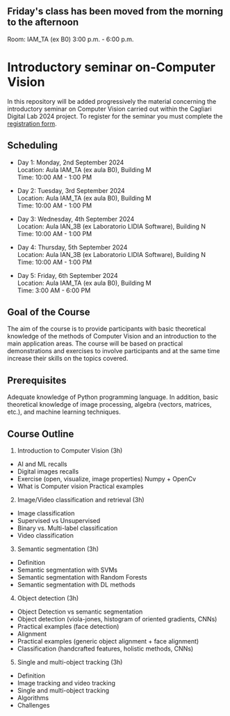 ## Friday's class has been moved from the morning to the afternoon
Room: IAM_TA (ex B0)
3:00 p.m. - 6:00 p.m.



# Introductory seminar on-Computer Vision

In this repository will be added progressively the material concerning the introductory seminar on Computer Vision carried out within the Cagliari Digital Lab 2024 project. To register for the seminar you must complete the [registration form](https://forms.gle/ZmxaRYqeDmrDFqKw9).

## Scheduling
- Day 1: Monday, 2nd September 2024 <br>
Location: Aula IAM_TA (ex aula B0), Building M <br>
Time: 10:00 AM - 1:00 PM<br>

- Day 2: Tuesday, 3rd September 2024 <br>
Location: Aula IAM_TA (ex aula B0), Building M <br>
Time: 10:00 AM - 1:00 PM <br>

- Day 3: Wednesday, 4th September 2024 <br>
Location: Aula IAN_3B (ex Laboratorio LIDIA Software), Building N <br>
Time: 10:00 AM - 1:00 PM <br>

- Day 4: Thursday, 5th September 2024 <br>
Location: Aula IAN_3B (ex Laboratorio LIDIA Software), Building N <br>
Time: 10:00 AM - 1:00 PM <br>

- Day 5: Friday, 6th September 2024 <br>
Location: Aula IAM_TA (ex aula B0), Building M <br>
Time: 3:00 AM - 6:00 PM <br>


## Goal of the Course
The aim of the course is to provide participants with basic theoretical knowledge of the methods of Computer Vision and an introduction to the main application areas. The course will be based on practical demonstrations and exercises to involve participants and at the same time increase their skills on the topics covered.
## Prerequisites
Adequate knowledge of Python programming language. In addition, basic theoretical knowledge of image processing, algebra (vectors, matrices, etc.), and machine learning techniques.

## Course Outline
1. Introduction to Computer Vision (3h)
  -	AI and ML recalls
  -	Digital images recalls
  - Exercise (open, visualize, image properties) Numpy + OpenCv
  -	What is Computer vision
    	Practical examples 
2.	Image/Video classification and retrieval (3h)
  -	Image classification
  -	Supervised vs Unsupervised 
  -	Binary vs. Multi-label classification
  -	Video classification
3. Semantic segmentation (3h)
  -	Definition
  -	Semantic segmentation with SVMs
  - Semantic segmentation with Random Forests
  - Semantic segmentation with DL methods
4.	Object detection (3h)
  - Object Detection vs semantic segmentation
  - Object detection (viola-jones, histogram of oriented gradients, CNNs)
  - Practical examples (face detection)
  - Alignment
  - Practical examples (generic object alignment + face alignment)
  - Classification (handcrafted features, holistic methods, CNNs)
5. Single and multi-object tracking (3h)
  - Definition
  - Image tracking and video tracking 
  - Single and multi-object tracking
  - Algorithms
  - Challenges
